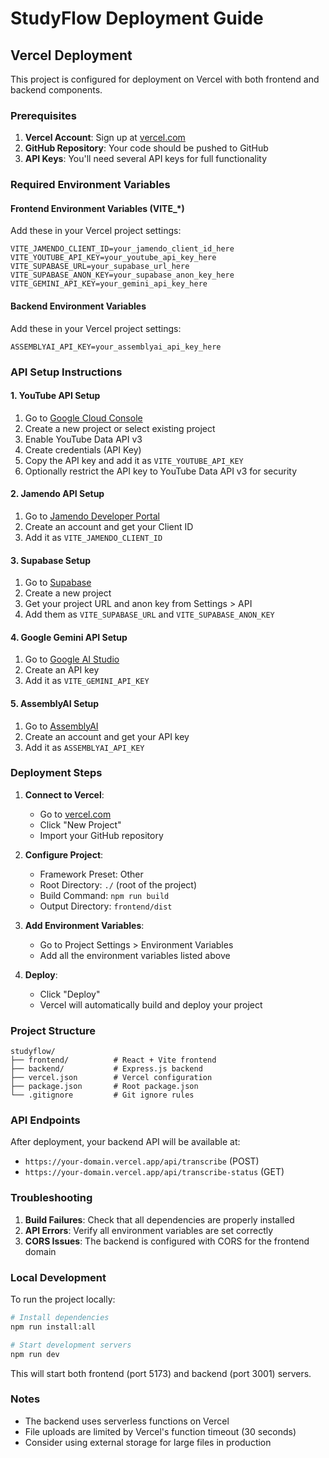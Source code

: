 # StudyFlow Deployment Guide

## Vercel Deployment

This project is configured for deployment on Vercel with both frontend and backend components.

### Prerequisites

1. **Vercel Account**: Sign up at [vercel.com](https://vercel.com)
2. **GitHub Repository**: Your code should be pushed to GitHub
3. **API Keys**: You'll need several API keys for full functionality

### Required Environment Variables

#### Frontend Environment Variables (VITE_*)
Add these in your Vercel project settings:

```
VITE_JAMENDO_CLIENT_ID=your_jamendo_client_id_here
VITE_YOUTUBE_API_KEY=your_youtube_api_key_here
VITE_SUPABASE_URL=your_supabase_url_here
VITE_SUPABASE_ANON_KEY=your_supabase_anon_key_here
VITE_GEMINI_API_KEY=your_gemini_api_key_here
```

#### Backend Environment Variables
Add these in your Vercel project settings:

```
ASSEMBLYAI_API_KEY=your_assemblyai_api_key_here
```

### API Setup Instructions

#### 1. YouTube API Setup
1. Go to [Google Cloud Console](https://console.developers.google.com/)
2. Create a new project or select existing project
3. Enable YouTube Data API v3
4. Create credentials (API Key)
5. Copy the API key and add it as `VITE_YOUTUBE_API_KEY`
6. Optionally restrict the API key to YouTube Data API v3 for security

#### 2. Jamendo API Setup
1. Go to [Jamendo Developer Portal](https://developer.jamendo.com/)
2. Create an account and get your Client ID
3. Add it as `VITE_JAMENDO_CLIENT_ID`

#### 3. Supabase Setup
1. Go to [Supabase](https://supabase.com/)
2. Create a new project
3. Get your project URL and anon key from Settings > API
4. Add them as `VITE_SUPABASE_URL` and `VITE_SUPABASE_ANON_KEY`

#### 4. Google Gemini API Setup
1. Go to [Google AI Studio](https://makersuite.google.com/app/apikey)
2. Create an API key
3. Add it as `VITE_GEMINI_API_KEY`

#### 5. AssemblyAI Setup
1. Go to [AssemblyAI](https://www.assemblyai.com/)
2. Create an account and get your API key
3. Add it as `ASSEMBLYAI_API_KEY`

### Deployment Steps

1. **Connect to Vercel**:
   - Go to [vercel.com](https://vercel.com)
   - Click "New Project"
   - Import your GitHub repository

2. **Configure Project**:
   - Framework Preset: Other
   - Root Directory: `./` (root of the project)
   - Build Command: `npm run build`
   - Output Directory: `frontend/dist`

3. **Add Environment Variables**:
   - Go to Project Settings > Environment Variables
   - Add all the environment variables listed above

4. **Deploy**:
   - Click "Deploy"
   - Vercel will automatically build and deploy your project

### Project Structure

```
studyflow/
├── frontend/          # React + Vite frontend
├── backend/           # Express.js backend
├── vercel.json        # Vercel configuration
├── package.json       # Root package.json
└── .gitignore         # Git ignore rules
```

### API Endpoints

After deployment, your backend API will be available at:
- `https://your-domain.vercel.app/api/transcribe` (POST)
- `https://your-domain.vercel.app/api/transcribe-status` (GET)

### Troubleshooting

1. **Build Failures**: Check that all dependencies are properly installed
2. **API Errors**: Verify all environment variables are set correctly
3. **CORS Issues**: The backend is configured with CORS for the frontend domain

### Local Development

To run the project locally:

```bash
# Install dependencies
npm run install:all

# Start development servers
npm run dev
```

This will start both frontend (port 5173) and backend (port 3001) servers.

### Notes

- The backend uses serverless functions on Vercel
- File uploads are limited by Vercel's function timeout (30 seconds)
- Consider using external storage for large files in production 